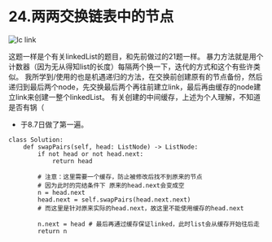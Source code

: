 # 24.两两交换链表中的节点

![lc link](https://leetcode-cn.com/problems/swap-nodes-in-pairs/)

这题一样是个有关linkedList的题目，和先前做过的21题一样。
暴力方法就是用个计数器（因为无从得知list的长度）每隔两个换一下，迭代的方式和这个有些许类似。
我所学到/使用的也是机遇递归的方法，在交换前创建原有的节点备份，然后递归到最后两个node，先交换最后两个再往前建立link，最后再由缓存的node建立link来创建一整个linkedList。
有关创建的中间缓存，上述为个人理解，不知道是否有锅（

* 于8.7日做了第一遍。

```python3
class Solution:
    def swapPairs(self, head: ListNode) -> ListNode:
        if not head or not head.next:
            return head
        
        # 注意：这里需要一个缓存，防止被修改后找不到原来的节点
        # 因为此时的完结条件下 原来的head.next会变成空
        n = head.next
        head.next = self.swapPairs(head.next.next) 
        # 而这里是针对原来实际的head.next，故这里不能使用缓存的head.next

        n.next = head # 最后再通过缓存保证linked，此时list会从缓存开始往后走
        return n
```